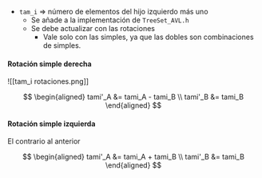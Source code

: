 * `tam_i` => número de elementos del hijo izquierdo más uno
	* Se añade a la implementación de `TreeSet_AVL.h`
	* Se debe actualizar con las rotaciones
		* Vale solo con las simples, ya que las dobles son combinaciones de simples.
#### Rotación simple derecha

![[tam_i rotaciones.png]]

$$ \begin{aligned} tami'_A &= tami_A - tami_B \\ tami'_B &= tami_B \end{aligned} $$
#### Rotación simple izquierda

El contrario al anterior

$$ \begin{aligned} tami'_A &= tami_A + tami_B \\ tami'_B &= tami_B \end{aligned} $$
